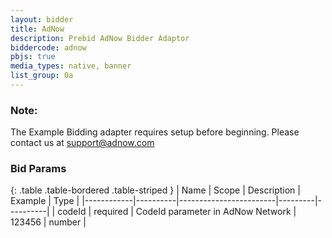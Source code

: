 ```yaml
---
layout: bidder
title: AdNow
description: Prebid AdNow Bidder Adaptor
biddercode: adnow
pbjs: true
media_types: native, banner
list_group: 0a
---
```

### Note:
The Example Bidding adapter requires setup before beginning. Please contact us at support@adnow.com

### Bid Params

{: .table .table-bordered .table-striped }
| Name       | Scope    | Description            | Example | Type     |
|------------|----------|------------------------|---------|----------|
| codeId | required | CodeId parameter in AdNow Network | 123456 | number |
